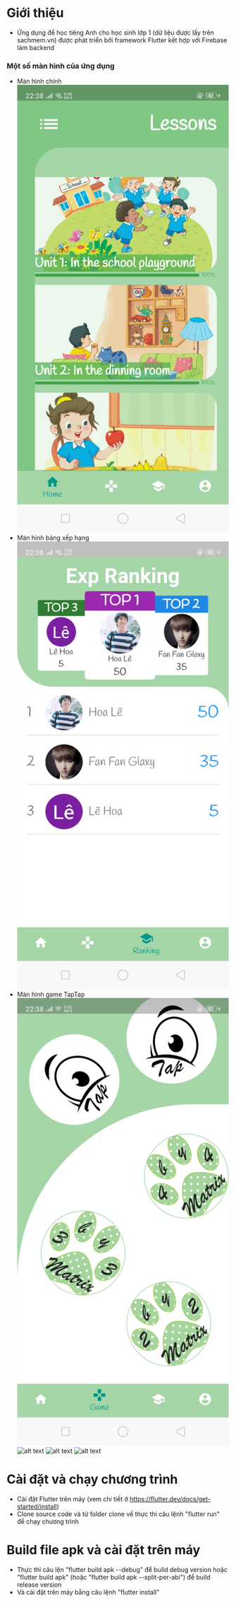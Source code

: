 # Giới thiệu
- Ứng dụng để học tiêng Anh cho học sinh lớp 1 (dữ liệu được lấy trên sachmem.vn) được phát triển bởi framework Flutter kết hợp với Firebase làm backend
### Một số màn hình của ứng dụng
- Màn hình chính
![alt text](https://github.com/lethithanhhoa/learn_english/blob/master/screenshot/home_page.png)
- Màn hình bảng xếp hạng
![alt text](https://github.com/lethithanhhoa/learn_english/blob/master/screenshot/ranking_by_exp_page.png)
- Màn hình game TapTap
![alt text](https://github.com/lethithanhhoa/learn_english/blob/master/screenshot/tap_tap_game_page.png)
![alt text](https://drive.google.com/open?id=1N_rPvG6vTM_A9lKCBha3HdzU1TDfsPKi)
![alt text](https://drive.google.com/open?id=1NgjJhLH9kbMy3LgF_EizB5K8VxkHenxb)
![alt text](https://drive.google.com/open?id=1NYKFsUc2CvysuEh7r2us4GxLJ_sV9z0A)

# Cài đặt và chạy chương trình 
- Cài đặt Flutter trên máy (xem chi tiết ở https://flutter.dev/docs/get-started/install)
- Clone source code và từ folder clone về thực thi câu lệnh "flutter run" để chạy chương trình

# Build file apk và cài đặt trên máy
- Thực thi câu lện "flutter build apk --debug" để build debug version hoặc "flutter build apk" (hoặc "flutter build apk --split-per-abi") để build release version 
- Và cài đặt trên máy bằng câu lệnh "flutter install"

